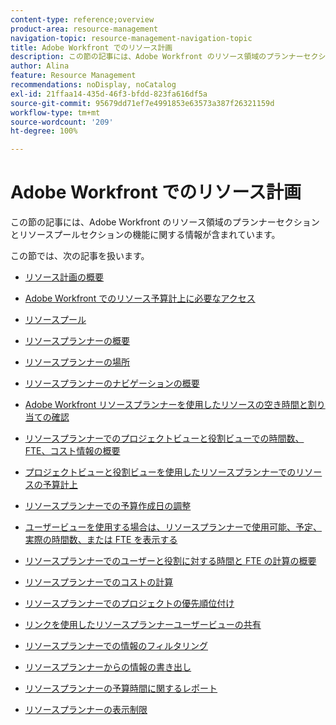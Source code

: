 ```yaml
---
content-type: reference;overview
product-area: resource-management
navigation-topic: resource-management-navigation-topic
title: Adobe Workfront でのリソース計画
description: この節の記事には、Adobe Workfront のリソース領域のプランナーセクションとリソースプールセクションの機能に関する情報が含まれています。
author: Alina
feature: Resource Management
recommendations: noDisplay, noCatalog
exl-id: 21ffaa14-435d-46f3-bfdd-823fa616df5a
source-git-commit: 95679dd71ef7e4991853e63573a387f26321159d
workflow-type: tm+mt
source-wordcount: '209'
ht-degree: 100%

---
```


# Adobe Workfront でのリソース計画

この節の記事には、Adobe Workfront のリソース領域のプランナーセクションとリソースプールセクションの機能に関する情報が含まれています。

この節では、次の記事を扱います。

* [リソース計画の概要](../../resource-mgmt/resource-planning/get-started-resource-planning.md)
* [Adobe Workfront でのリソース予算計上に必要なアクセス](../../resource-mgmt/resource-planning/access-needed-to-budget-resources.md)
* [リソースプール](../../resource-mgmt/resource-planning/resource-pools/resource-pools.md)
* [リソースプランナーの概要](../../resource-mgmt/resource-planning/get-started-resource-planner.md)
* [リソースプランナーの場所](../../resource-mgmt/resource-planning/locate-resource-planner.md)
* [リソースプランナーのナビゲーションの概要](../../resource-mgmt/resource-planning/resource-planner-navigation.md)
* [Adobe Workfront リソースプランナーを使用したリソースの空き時間と割り当ての確認](../../resource-mgmt/resource-planning/resource-availability-allocation-resource-planner.md)
* [リソースプランナーでのプロジェクトビューと役割ビューでの時間数、FTE、コスト情報の概要](../../resource-mgmt/resource-planning/overview-of-planner-hour-fte-cost-information-in-role-project-views.md)
* [プロジェクトビューと役割ビューを使用したリソースプランナーでのリソースの予算計上](../../resource-mgmt/resource-planning/budget-resources-project-role-views-resource-planner.md)
* [リソースプランナーでの予算作成日の調整](../../resource-mgmt/resource-planning/adjust-budgeting-dates.md)
* [ユーザービューを使用する場合は、リソースプランナーで使用可能、予定、実際の時間数、または FTE を表示する](../../resource-mgmt/resource-planning/view-hours-fte-user-view-resource-planner.md)
* [リソースプランナーでのユーザーと役割に対する時間と FTE の計算の概要](../../resource-mgmt/resource-planning/calculate-hours-fte-for-users-roles-resource-planner.md)
* [リソースプランナーでのコストの計算](../../resource-mgmt/resource-planning/calculate-costs-resource-planner.md)
* [リソースプランナーでのプロジェクトの優先順位付け](../../resource-mgmt/resource-planning/prioritize-projects-resource-planner.md)
* [リンクを使用したリソースプランナーユーザービューの共有](../../resource-mgmt/resource-planning/share-resource-planner-with-link.md)
* [リソースプランナーでの情報のフィルタリング](../../resource-mgmt/resource-planning/filter-resource-planner.md)
* [リソースプランナーからの情報の書き出し](../../resource-mgmt/resource-planning/export-resource-planner.md)
* [リソースプランナーの予算時間に関するレポート](../../resource-mgmt/resource-planning/report-on-budgeted-hours.md)
* [リソースプランナーの表示制限](../../resource-mgmt/resource-planning/resource-planner-display-limitations.md)

  <!--
  <li data-mc-conditions="QuicksilverOrClassic.Draft mode"><a href="../../resource-mgmt/resource-planning/track-user-utilization.md" class="MCXref xref" xrefformat="{para}">Track User Utilization information</a> </li>
  -->

  <!--
  <li data-mc-conditions="QuicksilverOrClassic.Draft mode"><a href="../../resource-mgmt/resource-planning/budget-by-project-resource-planner-d.md" class="MCXref xref" xrefformat="{para}">Budget resources by project in the Resource Planner</a> </li>
  -->

  <!--
  <li data-mc-conditions="QuicksilverOrClassic.Draft mode"><a href="../../resource-mgmt/resource-planning/budget-by-role-resource-planner-d.md" class="MCXref xref" xrefformat="{para}">Budget resources by role in the Resource Planner </a> </li>
  -->

  <!--
  <li data-mc-conditions="QuicksilverOrClassic.Draft mode"><a href="../../resource-mgmt/resource-planning/view-projects-roles-users-resource-planner.md" class="MCXref xref" xrefformat="{para}">View projects, roles, and users using the Resource Planner</a> </li>
  -->

  <!--
  <li data-mc-conditions="QuicksilverOrClassic.Draft mode"><a href="../../resource-mgmt/resource-planning/manage-resource-planner-d.md" class="MCXref xref" xrefformat="{para}">Manage resources in the Resource Planner</a> </li>
  -->

  <!--
  <li data-mc-conditions="QuicksilverOrClassic.Draft mode"><a href="../../resource-mgmt/resource-planning/resource-planner-overview-d.md" class="MCXref xref" xrefformat="{para}">Overview of the areas of the Resource Planner</a> </li>
  -->
